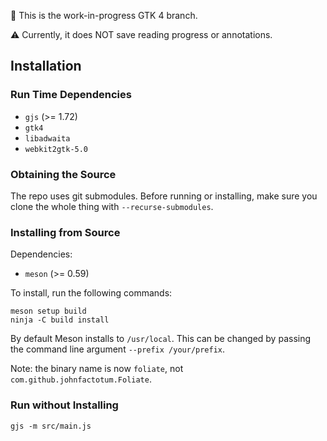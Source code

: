 🚧️ This is the work-in-progress GTK 4 branch.

⚠️ Currently, it does NOT save reading progress or annotations.

## Installation

### Run Time Dependencies

- `gjs` (>= 1.72)
- `gtk4`
- `libadwaita`
- `webkit2gtk-5.0`

### Obtaining the Source

The repo uses git submodules. Before running or installing, make sure you clone the whole thing with `--recurse-submodules`.

### Installing from Source

Dependencies:
- `meson` (>= 0.59)

To install, run the following commands:

```
meson setup build
ninja -C build install
```

By default Meson installs to `/usr/local`. This can be changed by passing the command line argument `--prefix /your/prefix`.

Note: the binary name is now `foliate`, not `com.github.johnfactotum.Foliate`.

### Run without Installing

```
gjs -m src/main.js
```
